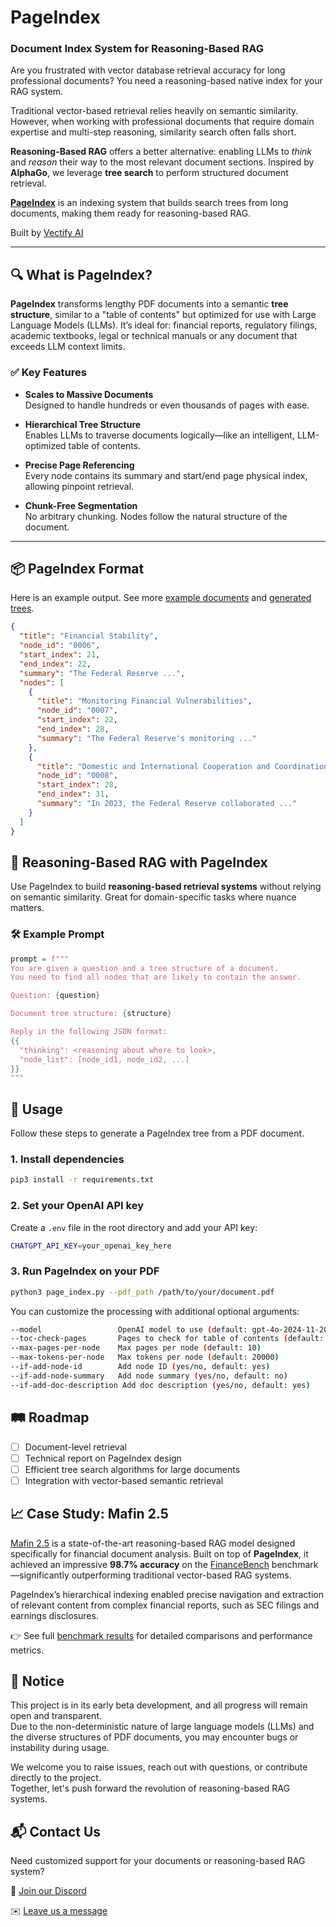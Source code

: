 # PageIndex

### **Document Index System for Reasoning-Based RAG**
Are you frustrated with vector database retrieval accuracy for long professional documents? You need a reasoning-based native index for your RAG system.

Traditional vector-based retrieval relies heavily on semantic similarity. However, when working with professional documents that require domain expertise and multi-step reasoning, similarity search often falls short.

**Reasoning-Based RAG** offers a better alternative: enabling LLMs to *think* and *reason* their way to the most relevant document sections. Inspired by **AlphaGo**, we leverage **tree search** to perform structured document retrieval.

**[PageIndex](https://vectify.ai/pageindex)** is an indexing system that builds search trees from long documents, making them ready for reasoning-based RAG.

Built by [Vectify AI](https://vectify.ai/pageindex)

---

## 🔍 What is PageIndex?

**PageIndex** transforms lengthy PDF documents into a semantic **tree structure**, similar to a "table of contents" but optimized for use with Large Language Models (LLMs).
It’s ideal for: financial reports, regulatory filings, academic textbooks, legal or technical manuals or any document that exceeds LLM context limits.

### ✅ Key Features

- **Scales to Massive Documents**  
  Designed to handle hundreds or even thousands of pages with ease.
    
- **Hierarchical Tree Structure**  
  Enables LLMs to traverse documents logically—like an intelligent, LLM-optimized table of contents.

- **Precise Page Referencing**  
  Every node contains its summary and start/end page physical index, allowing pinpoint retrieval.

- **Chunk-Free Segmentation**  
  No arbitrary chunking. Nodes follow the natural structure of the document.

---

## 📦 PageIndex Format

Here is an example output. See more [example documents](https://github.com/VectifyAI/PageIndex/tree/main/docs) and [generated trees](https://github.com/VectifyAI/PageIndex/tree/main/results).

```json
{
  "title": "Financial Stability",
  "node_id": "0006",
  "start_index": 21,
  "end_index": 22,
  "summary": "The Federal Reserve ...",
  "nodes": [
    {
      "title": "Monitoring Financial Vulnerabilities",
      "node_id": "0007",
      "start_index": 22,
      "end_index": 28,
      "summary": "The Federal Reserve's monitoring ..."
    },
    {
      "title": "Domestic and International Cooperation and Coordination",
      "node_id": "0008",
      "start_index": 28,
      "end_index": 31,
      "summary": "In 2023, the Federal Reserve collaborated ..."
    }
  ]
}

```
## 🧠 Reasoning-Based RAG with PageIndex

Use PageIndex to build **reasoning-based retrieval systems** without relying on semantic similarity. Great for domain-specific tasks where nuance matters.

### 🛠️ Example Prompt

```python
prompt = f"""
You are given a question and a tree structure of a document.
You need to find all nodes that are likely to contain the answer.

Question: {question}

Document tree structure: {structure}

Reply in the following JSON format:
{{
  "thinking": <reasoning about where to look>,
  "node_list": [node_id1, node_id2, ...]
}}
"""
```

## 🚀 Usage

Follow these steps to generate a PageIndex tree from a PDF document.

### 1. Install dependencies

```bash
pip3 install -r requirements.txt
```

### 2. Set your OpenAI API key

Create a `.env` file in the root directory and add your API key:

```bash
CHATGPT_API_KEY=your_openai_key_here
```

### 3. Run PageIndex on your PDF

```bash
python3 page_index.py --pdf_path /path/to/your/document.pdf
```
You can customize the processing with additional optional arguments:

```bash
--model                 OpenAI model to use (default: gpt-4o-2024-11-20)
--toc-check-pages       Pages to check for table of contents (default: 20)
--max-pages-per-node    Max pages per node (default: 10)
--max-tokens-per-node   Max tokens per node (default: 20000)
--if-add-node-id        Add node ID (yes/no, default: yes)
--if-add-node-summary   Add node summary (yes/no, default: no)
--if-add-doc-description Add doc description (yes/no, default: yes)
```

## 🛤 Roadmap

- [ ]  Document-level retrieval
- [ ]  Technical report on PageIndex design
- [ ]  Efficient tree search algorithms for large documents
- [ ]  Integration with vector-based semantic retrieval

## 📈 Case Study: Mafin 2.5

[Mafin 2.5](https://vectify.ai/blog/Mafin2.5) is a state-of-the-art reasoning-based RAG model designed specifically for financial document analysis. Built on top of **PageIndex**, it achieved an impressive **98.7% accuracy** on the [FinanceBench](https://github.com/VectifyAI/Mafin2.5-FinanceBench) benchmark—significantly outperforming traditional vector-based RAG systems.

PageIndex’s hierarchical indexing enabled precise navigation and extraction of relevant content from complex financial reports, such as SEC filings and earnings disclosures.

👉 See full [benchmark results](https://github.com/VectifyAI/Mafin2.5-FinanceBench) for detailed comparisons and performance metrics.

## 🚧 Notice

This project is in its early beta development, and all progress will remain open and transparent.  
Due to the non-deterministic nature of large language models (LLMs) and the diverse structures of PDF documents, you may encounter bugs or instability during usage.

We welcome you to raise issues, reach out with questions, or contribute directly to the project.  
Together, let's push forward the revolution of reasoning-based RAG systems.

## 📬 Contact Us

Need customized support for your documents or reasoning-based RAG system?

:loudspeaker: [Join our Discord](https://discord.com/invite/nnyyEdT2RG)

:envelope: [Leave us a message](https://ii2abc2jejf.typeform.com/to/meB40zV0)
